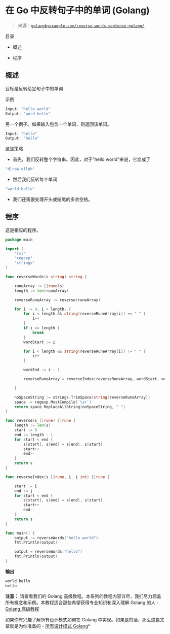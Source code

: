 <!--yml

类别：未分类

日期：2024-10-13 06:47:38

-->

# 在 Go 中反转句子中的单词 (Golang)

> 来源：[`golangbyexample.com/reverse-words-sentence-golang/`](https://golangbyexample.com/reverse-words-sentence-golang/)

目录

+   概述

+   程序

## **概述**

目标是反转给定句子中的单词

示例

```go
Input: "hello world"
Output: "word hello"
```

另一个例子。如果输入包含一个单词，则返回该单词。

```go
Input: "hello"
Output: "hello"
```

这是策略

+   首先，我们反转整个字符串。因此，对于“hello world”来说，它变成了

```go
"dlrow olleh"
```

+   然后我们反转每个单词

```go
"world hello"
```

+   我们还需要处理开头或结尾的多余空格。

## **程序**

这是相应的程序。

```go
package main

import (
	"fmt"
	"regexp"
	"strings"
)

func reverseWords(s string) string {

	runeArray := []rune(s)
	length := len(runeArray)

	reverseRuneArray := reverse(runeArray)

	for i := 0; i < length; {
		for i < length && string(reverseRuneArray[i]) == " " {
			i++
		}
		if i == length {
			break
		}
		wordStart := i

		for i < length && string(reverseRuneArray[i]) != " " {
			i++
		}

		wordEnd := i - 1

		reverseRuneArray = reverseIndex(reverseRuneArray, wordStart, wordEnd)

	}

	noSpaceString := strings.TrimSpace(string(reverseRuneArray))
	space := regexp.MustCompile(`\s+`)
	return space.ReplaceAllString(noSpaceString, " ")
}

func reverse(s []rune) []rune {
	length := len(s)
	start := 0
	end := length - 1
	for start < end {
		s[start], s[end] = s[end], s[start]
		start++
		end--
	}
	return s
}

func reverseIndex(s []rune, i, j int) []rune {

	start := i
	end := j
	for start < end {
		s[start], s[end] = s[end], s[start]
		start++
		end--
	}
	return s
}

func main() {
	output := reverseWords("hello world")
	fmt.Println(output)

	output = reverseWords("hello")
	fmt.Println(output)
}
```

**输出**

```go
world hello
hello
```

**注意：** 请查看我们的 Golang 高级教程。本系列的教程内容详尽，我们尽力涵盖所有概念和示例。本教程适合那些希望获得专业知识和深入理解 Golang 的人 - [Golang 高级教程](https://golangbyexample.com/golang-comprehensive-tutorial/)

如果你有兴趣了解所有设计模式如何在 Golang 中实现。如果是的话，那么这篇文章就是为你准备的 - [所有设计模式 Golang](https://golangbyexample.com/all-design-patterns-golang/)*
